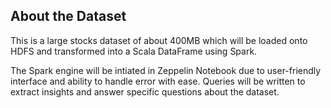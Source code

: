 ## About the Dataset
This is a large stocks dataset of about 400MB which will be loaded onto HDFS and transformed into a Scala DataFrame using Spark.

The Spark engine will be intiated in Zeppelin Notebook due to user-friendly interface and ability to handle error with ease. 
Queries will be written to extract insights and answer specific questions about the dataset.

